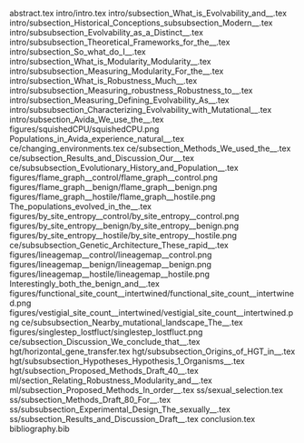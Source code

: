 abstract.tex
intro/intro.tex
intro/subsection_What_is_Evolvability_and__.tex
intro/subsection_Historical_Conceptions_subsubsection_Modern__.tex
intro/subsubsection_Evolvability_as_a_Distinct__.tex
intro/subsubsection_Theoretical_Frameworks_for_the__.tex
intro/subsection_So_what_do_I__.tex
intro/subsection_What_is_Modularity_Modularity__.tex
intro/subsubsection_Measuring_Modularity_For_the__.tex
intro/subsection_What_is_Robustness_Much__.tex
intro/subsubsection_Measuring_robustness_Robustness_to__.tex
intro/subsection_Measuring_Defining_Evolvability_As__.tex
intro/subsubsection_Characterizing_Evolvability_with_Mutational__.tex
intro/subsection_Avida_We_use_the__.tex
figures/squishedCPU/squishedCPU.png
Populations_in_Avida_experience_natural__.tex
ce/changing_environments.tex
ce/subsection_Methods_We_used_the__.tex
ce/subsection_Results_and_Discussion_Our__.tex
ce/subsubsection_Evolutionary_History_and_Population__.tex
figures/flame_graph__control/flame_graph__control.png
figures/flame_graph__benign/flame_graph__benign.png
figures/flame_graph__hostile/flame_graph__hostile.png
The_populations_evolved_in_the__.tex
figures/by_site_entropy__control/by_site_entropy__control.png
figures/by_site_entropy__benign/by_site_entropy__benign.png
figures/by_site_entropy__hostile/by_site_entropy__hostile.png
ce/subsubsection_Genetic_Architecture_These_rapid__.tex
figures/lineagemap__control/lineagemap__control.png
figures/lineagemap__benign/lineagemap__benign.png
figures/lineagemap__hostile/lineagemap__hostile.png
Interestingly_both_the_benign_and__.tex
figures/functional_site_count__intertwined/functional_site_count__intertwined.png
figures/vestigial_site_count__intertwined/vestigial_site_count__intertwined.png
ce/subsubsection_Nearby_mutational_landscape_The__.tex
figures/singlestep_lostfluct/singlestep_lostfluct.png
ce/subsection_Discussion_We_conclude_that__.tex
hgt/horizontal_gene_transfer.tex
hgt/subsubsection_Origins_of_HGT_in__.tex
hgt/subsubsection_Hypotheses_Hypothesis_1_Organisms__.tex
hgt/subsection_Proposed_Methods_Draft_40__.tex
ml/section_Relating_Robustness_Modularity_and__.tex
ml/subsection_Proposed_Methods_In_order__.tex
ss/sexual_selection.tex
ss/subsection_Methods_Draft_80_For__.tex
ss/subsubsection_Experimental_Design_The_sexually__.tex
ss/subsection_Results_and_Discussion_Draft__.tex
conclusion.tex
bibliography.bib
